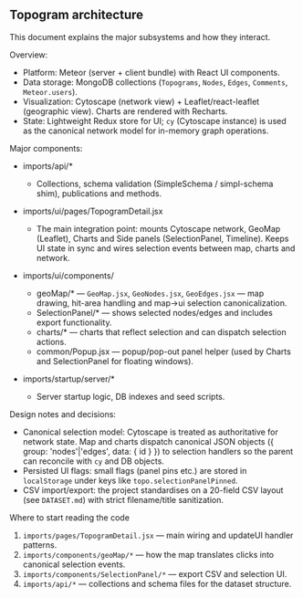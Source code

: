 ## Topogram architecture

This document explains the major subsystems and how they interact.

Overview:

- Platform: Meteor (server + client bundle) with React UI components.
- Data storage: MongoDB collections (`Topograms`, `Nodes`, `Edges`, `Comments`, `Meteor.users`).
- Visualization: Cytoscape (network view) + Leaflet/react-leaflet (geographic view). Charts are rendered with Recharts.
- State: Lightweight Redux store for UI; `cy` (Cytoscape instance) is used as the canonical network model for in-memory graph operations.

Major components:

- imports/api/*
  - Collections, schema validation (SimpleSchema / simpl-schema shim), publications and methods.

- imports/ui/pages/TopogramDetail.jsx
  - The main integration point: mounts Cytoscape network, GeoMap (Leaflet), Charts and Side panels (SelectionPanel, Timeline). Keeps UI state in sync and wires selection events between map, charts and network.

- imports/ui/components/
  - geoMap/* — `GeoMap.jsx`, `GeoNodes.jsx`, `GeoEdges.jsx` — map drawing, hit-area handling and map->ui selection canonicalization.
  - SelectionPanel/* — shows selected nodes/edges and includes export functionality.
  - charts/* — charts that reflect selection and can dispatch selection actions.
  - common/Popup.jsx — popup/pop-out panel helper (used by Charts and SelectionPanel for floating windows).

- imports/startup/server/*
  - Server startup logic, DB indexes and seed scripts.

Design notes and decisions:

- Canonical selection model: Cytoscape is treated as authoritative for network state. Map and charts dispatch canonical JSON objects ({ group: 'nodes'|'edges', data: { id } }) to selection handlers so the parent can reconcile with `cy` and DB objects.
- Persisted UI flags: small flags (panel pins etc.) are stored in `localStorage` under keys like `topo.selectionPanelPinned`.
- CSV import/export: the project standardises on a 20-field CSV layout (see `DATASET.md`) with strict filename/title sanitization.

Where to start reading the code

1. `imports/pages/TopogramDetail.jsx` — main wiring and updateUI handler patterns.
2. `imports/components/geoMap/*` — how the map translates clicks into canonical selection events.
3. `imports/components/SelectionPanel/*` — export CSV and selection UI.
4. `imports/api/*` — collections and schema files for the dataset structure.
